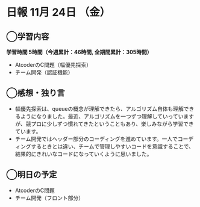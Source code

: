 # 日報  11月 24日 （金）

## ◯学習内容

**学習時間  5時間（今週累計：46時間, 全期間累計：305時間）**
- AtcoderのC問題（幅優先探索）
- チーム開発（認証機能）

## ◯感想・独り言
- 幅優先探索は、queueの概念が理解できたら、アルゴリズム自体も理解できるようになりました。最近、アルゴリズムを一つずつ理解していっていますが、競プロに少しずつ慣れてきたということもあり、楽しみながら学習できています。
- チーム開発ではヘッダー部分のコーディングを進めています。一人でコーディングするときとは違い、チームで管理しやすいコードを意識することで、結果的にきれいなコードになっていくように思いました。

## ◯明日の予定
- AtcoderのC問題
- チーム開発（フロント部分）